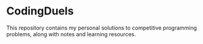 # CodingDuels
This repository contains my personal solutions to competitive programming problems, along with notes and learning resources.
